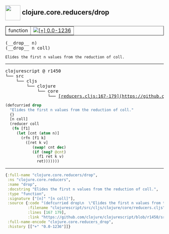 ## <img width="48px" valign="middle" src="http://i.imgur.com/Hi20huC.png"> clojure.core.reducers/drop

 <table border="1">
<tr>
<td>function</td>
<td><a href="https://github.com/cljsinfo/api-refs/tree/0.0-1236"><img valign="middle" alt="[+] 0.0-1236" src="https://img.shields.io/badge/+-0.0--1236-lightgrey.svg"></a> </td>
</tr>
</table>

 <samp>
(__drop__ n)<br>
(__drop__ n coll)<br>
</samp>

```
Elides the first n values from the reduction of coll.
```

---

 <pre>
clojurescript @ r1450
└── src
    └── cljs
        └── clojure
            └── core
                └── <ins>[reducers.cljs:167-179](https://github.com/clojure/clojurescript/blob/r1450/src/cljs/clojure/core/reducers.cljs#L167-L179)</ins>
</pre>

```clj
(defcurried drop
  "Elides the first n values from the reduction of coll."
  {}
  [n coll]
  (reducer coll
   (fn [f1]
     (let [cnt (atom n)]
       (rfn [f1 k]
         ([ret k v]
            (swap! cnt dec)
            (if (neg? @cnt)
              (f1 ret k v)
              ret)))))))
```


---

```clj
{:full-name "clojure.core.reducers/drop",
 :ns "clojure.core.reducers",
 :name "drop",
 :docstring "Elides the first n values from the reduction of coll.",
 :type "function",
 :signature ["[n]" "[n coll]"],
 :source {:code "(defcurried drop\n  \"Elides the first n values from the reduction of coll.\"\n  {}\n  [n coll]\n  (reducer coll\n   (fn [f1]\n     (let [cnt (atom n)]\n       (rfn [f1 k]\n         ([ret k v]\n            (swap! cnt dec)\n            (if (neg? @cnt)\n              (f1 ret k v)\n              ret)))))))",
          :filename "clojurescript/src/cljs/clojure/core/reducers.cljs",
          :lines [167 179],
          :link "https://github.com/clojure/clojurescript/blob/r1450/src/cljs/clojure/core/reducers.cljs#L167-L179"},
 :full-name-encode "clojure.core.reducers_drop",
 :history [["+" "0.0-1236"]]}

```

